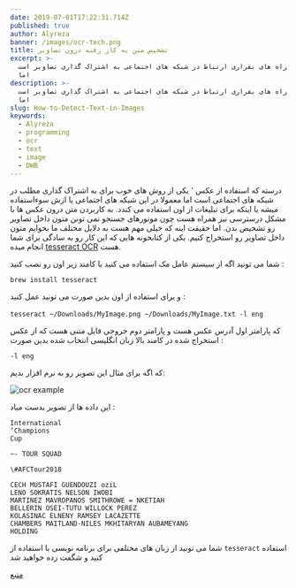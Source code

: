 ```yaml
---
date: 2019-07-01T17:22:31.714Z
published: true
author: Alyreza
banner: /images/ocr-tech.png
title: تشخیص متن به کار رفته درون تصاویر
excerpt: >-
  یکی از راه های بقراری ارتباط در شبکه های اجتماعی به اشتراک گذاری تصاویر است
  اما 
description: >-
  یکی از راه های بقراری ارتباط در شبکه های اجتماعی به اشتراک گذاری تصاویر است
  اما 
slug: How-to-Detect-Text-in-Images
keywords:
  - Alyreza
  - programming
  - ocr
  - text
  - image
  - DWB
---
```

درسته که استفاده از عکس ٬  یکی از روش های خوب برای به اشتراک گذاری مطلب در شبکه های اجتماعی است اما معمولا در این شبکه های اجتماعی یا ازش سوءاستفاده میشه یا اینکه برای تبلیغات از اون استفاده می کندد. به کاربردن متن درون عکس ها با مشکل درسترسی نیز همراه هست چون موتورهای جستجو نمی تونن متون داخل تصاویر رو تشخیص بدن. اما حقیقت اینه که خیلی مهم هست به دلایل مختلف ما بخوایم متون داخل تصاویر رو استخراج کنیم. یکی از کتابخونه هایی که این کار رو به سادگی برای شما انجام میده [tesseract OCR](https://github.com/tesseract-ocr/tesseract) هست.

شما می تونید اگه از سیستم عامل مک استفاده می کنید با کامند زیر اون رو نصب کنید :

`brew install tesseract`

و برای استفاده از اون بدین صورت می تونید عمل کنید :

‍‍`tesseract ~/Downloads/MyImage.png ~/Downloads/MyImage.txt -l eng`  

که پارامتر اول آدرس عکس هست و پارامتر دوم خروجی فایل متنی هست که از عکس استخراج شده
در کامند بالا زبان انگلیسی انتخاب شده بدین صورت :

`-l eng`

که اگه برای مثال این تصویر رو به نرم افزار بدیم:

![ocr example](/images/ocr-example.jpg "ocr example")

این داده ها از تصویر بدست میاد :

```
International
‘Champions
Cup

~- TOUR SQUAD

\#AFCTour2018

CECH MUSTAFI GUENDOUZI oziL
LENO SOKRATIS NELSON IWOBI
MARTINEZ MAVROPANOS SMITHROWE = NKETIAH
BELLERIN OSEI-TUTU WILLOCK PEREZ
KOLASINAC ELNENY RAMSEY LACAZETTE
CHAMBERS MAITLAND-NILES MKHITARYAN AUBAMEYANG
HOLDING
```

شما می تونید از زبان های مختلفی برای برنامه نویسی با استفاده از `tesseract` استفاده کنید و شگفت زده خواهید شد

[منبع](https://davidwalsh.name/how-to-detect-text-in-images)
